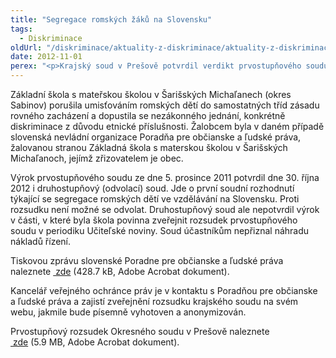 ```yaml
---
title: "Segregace romských žáků na Slovensku"
tags:
  - Diskriminace
oldUrl: "/diskriminace/aktuality-z-diskriminace/aktuality-z-diskriminace-2012/segregace-romskych-zaku-na-slovensku/"
date: 2012-11-01
perex: "<p>Krajský soud v Prešově potvrdil verdikt prvostupňového soudu o segregaci romských žáků na Základní a mateřské škole v Šarišských Michaľanech. Rozsudek je pro Slovenskou republiku přelomový. </p>"
---
```


<!-- imported from the old website -->

<p class="align-blok">Základní škola s mateřskou školou v Šarišských Michaľanech (okres Sabinov) porušila umisťováním romských dětí do samostatných tříd zásadu rovného zacházení a dopustila se nezákonného jednání, konkrétně diskriminace z důvodu etnické příslušnosti. Žalobcem byla v daném případě slovenská nevládní organizace Poradňa pre občianske a ľudské práva, žalovanou stranou Základná škola s materskou školou v Šarišských Michaľanoch, jejímž zřizovatelem je obec. </p><p class="align-blok">Výrok prvostupňového soudu ze dne 5. prosince 2011 potvrdil dne 30. října 2012 i druhostupňový (odvolací) soud. Jde o první soudní rozhodnutí týkající se segregace romských dětí ve vzdělávání na Slovensku. Proti rozsudku není možné se odvolat. Druhostupňový soud ale nepotvrdil výrok v části, v které byla škola povinna zveřejnit rozsudek prvostupňového soudu v periodiku Učiteľské noviny. Soud účastníkům nepřiznal náhradu nákladů řízení.</p><p>Tiskovou zprávu slovenské Poradne pre občianske a ľudské práva naleznete <a title="Otevření do nového okna" href="/uploads-import/DISKRIMINACE/aktuality/Doplnujuce_tlacove_prehlasenie__Krajsky_sud_v_Presove_potvrdil_segregaciu_romskych_deti.pdf" target="_blank"><img alt="" src="https://www.ochrance.cz/typo3/ext/od_linkdesc/icons/pdf.gif" class="od_linkdesc_icon" /> zde</a> (428.7 kB, Adobe Acrobat dokument).</p><p class="align-blok">Kancelář veřejného ochránce práv je v kontaktu s Poradňou pre občianske a ľudské práva a zajistí zveřejnění rozsudku krajského soudu na svém webu, jakmile bude písemně vyhotoven a anonymizován.</p><p>Prvostupňový rozsudek Okresného soudu v Prešově naleznete <a title="Otevření do nového okna" href="/uploads-import/DISKRIMINACE/aktuality/prvostupnovy_rozsudek_OS_Presov.pdf" target="_blank"><img alt="" src="https://www.ochrance.cz/typo3/ext/od_linkdesc/icons/pdf.gif" class="od_linkdesc_icon" /> zde</a> (5.9 MB, Adobe Acrobat dokument).</p>
